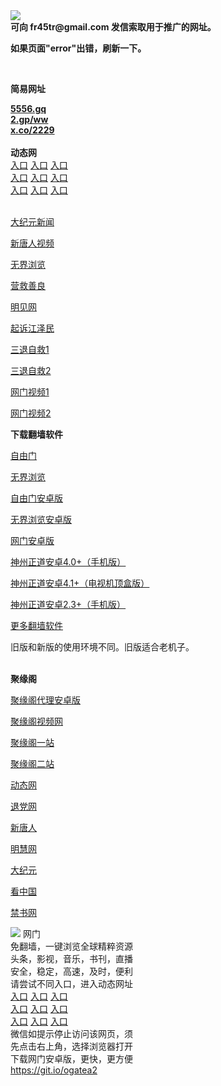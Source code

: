 <td align="center"><a target="_blank" href="https://raw.githubusercontent.com/szzd1/2/master/6.JPG"><img src="https://raw.githubusercontent.com/szzd1/2/master/6.JPG" style="max-width:100%;"></a></td><br>
<strong>可向 fr45tr@gmail.com 发信索取用于推广的网址。</strong>
<p><strong>如果页面"error"出错，刷新一下。</strong></p>
<br>
<p><strong>简易网址</strong></p>
<strong><a href="http://5556.gq">5556.gq</a></strong><br>
<strong><a href="http://2.gp/ww">2.gp/ww</a></strong><br>
<strong><a href="http://x.co/2229">x.co/2229</a></strong><br>
<br>
<strong>动态网</strong>
<br>
      <a href="http://t.cn/R1qrEFO" rel="nofollow">入口</a>
      <a href="http://61.228.211.138/1" rel="nofollow">入口</a>
      <a href="http://crgewz.gpzeukry.ml/70cdtw" rel="nofollow">入口</a><br>
      <a href="http://crgewz.gpzeukry.ml/70hdtw" rel="nofollow">入口</a>
      <a href="http://crgewz.gpzeukry.ml/70ip03dw" rel="nofollow">入口</a>
      <a href="http://crgewz.gpzeukry.ml/70fdtw" rel="nofollow">入口</a><br>
      <a href="http://crgewz.gpzeukry.ml/70sdtw" rel="nofollow">入口</a>
      <a href="http://crgewz.gpzeukry.ml/70ip04dw" rel="nofollow">入口</a>
      <a href="http://crgewz.gpzeukry.ml/70hdtw" rel="nofollow">入口</a><br>

<br>
<p><a href="http://t.cn/R1qrnhu" rel="nofollow">大纪元新闻</a></p>
<p><a href="http://t.cn/R1qrnwr" rel="nofollow">新唐人视频</a></p>
<p><a href="http://t.cn/R1qrnbp" rel="nofollow">无界浏览</a></p>
<p><a href="http://crgewz.gpzeukry.ml/70gqg" rel="nofollow">营救善良</a></p>
<p><a href="http://crgewz.gpzeukry.ml/mjw" rel="nofollow">明见网</a></p>
<p><a href="http://crgewz.gpzeukry.ml/70gsj" rel="nofollow">起诉江泽民</a></p>
<p><a href="http://t.cn/R1qrEeE">三退自救1</a></p>
<p><a href="http://crgewz.gpzeukry.ml/70gst" rel="nofollow">三退自救2</a></p>
<p><a href="http://t.cn/R1qrErd" rel="nofollow">网门视频1</a></p>
<p><a href="http://fuhlh.ctwfyxqa.cf" rel="nofollow">网门视频2</a></p>
<p><strong>下载翻墙软件</strong></p>


<p><a href="https://git.io/fgp" rel="nofollow">自由门</a></p>
<p><a href="https://git.io/vEJlj rel="nofollow">无界浏览</a></p>
<p><a href="https://git.io/fgma" rel="nofollow">自由门安卓版</a></p>
<p><a href="https://s3.amazonaws.com/693/um.apk" rel="nofollow">无界浏览安卓版</a></p>
<p><a href="https://git.io/ogatea2">网门安卓版</a></p>
<p><a href="https://git.io/vQjqe" rel="nofollow">神州正道安卓4.0+（手机版）</a></p>
<p><a href="https://git.io/vAonz" rel="nofollow">神州正道安卓4.1+（电视机顶盒版）</a></p>
<p><a href="https://git.io/vA5GO" rel="nofollow">神州正道安卓2.3+（手机版）</a></p>
<p><a href="https://github.com/bannedbook/fanqiang/wiki">更多翻墙软件</a></p>
旧版和新版的使用环境不同。旧版适合老机子。<br>


<br>
<p><strong>聚缘阁</strong></p>
<p><a href="https://github.com/hao369/a/raw/master/j8.apk">聚缘阁代理安卓版</a></p>
<p><a href="http://a33.bygg.tk/9.html" rel="nofollow">聚缘阁视频网</a></p>
<p><a href="http://j1.x23s.ml" rel="nofollow">聚缘阁一站</a></p>
<p><a href="http://2z.s42f.ga" rel="nofollow">聚缘阁二站</a></p>
<p><a href="http://a33.bygg.tk/523/?3654" rel="nofollow">动态网</a></p>
<p><a href="http://a33.bygg.tk/523/?id=8" rel="nofollow">退党网</a></p>
<p><a href="http://a33.bygg.tk/523/?id=5" rel="nofollow">新唐人</a></p>
<p><a href="http://a33.bygg.tk/523/?id=3" rel="nofollow">明慧网</a></p>
<p><a href="http://a33.bygg.tk/523/?id=7" rel="nofollow">大纪元</a></p>
<p><a href="http://a33.bygg.tk/523/?id=11" rel="nofollow">看中国</a></p>
<p><a href="http://a33.bygg.tk/523/?id=16" rel="nofollow">禁书网</a></p>
<td align="center"><a target="_blank" href="https://cloud.githubusercontent.com/assets/11880933/13434984/f430fae2-e012-11e5-814f-c2df1e82b247.jpg"><img src="https://cloud.githubusercontent.com/assets/11880933/13434984/f430fae2-e012-11e5-814f-c2df1e82b247.jpg" style="max-width:100%;"></a></td>
  </tr>
  <tr>
    <td align="center">网门<br>
      免翻墙，一键浏览全球精粹资源<br>
      头条，影视，音乐，书刊，直播<br>
      安全，稳定，高速，及时，便利<br>
    </td>
  </tr><tr>
    <td align="center">请尝试不同入口，进入动态网址<br>      
      <a href="https://s3.us-east-2.amazonaws.com/ogateh/show.htm?from=852" rel="nofollow">入口</a>
      <a href="https://s3.eu-west-2.amazonaws.com/ogatel/show.htm?from=852" rel="nofollow">入口</a>
      <a href="https://s3.amazonaws.com/ogate/show.htm?from=852" rel="nofollow">入口</a><br>
      <a href="https://s3.ap-northeast-2.amazonaws.com/ogates/show.htm?from=852" rel="nofollow">入口</a>
      <a href="https://s3.eu-central-1.amazonaws.com/ogatef/show.htm?from=852" rel="nofollow">入口</a>
      <a href="https://s3.ap-south-1.amazonaws.com/ogatem/show.htm?from=852" rel="nofollow">入口</a><br>
      <a href="https://s3-us-west-1.amazonaws.com/ogaten/show.htm?from=852" rel="nofollow">入口</a>
      <a href="https://s3.ca-central-1.amazonaws.com/ogatec/show.htm?from=852" rel="nofollow">入口</a>
      <a href="https://s3-ap-northeast-1.amazonaws.com/ogatet/show.htm?from=852" rel="nofollow">入口</a><br>
      微信如提示停止访问该网页，须<br>
      先点击右上角，选择浏览器打开<br>
    </td>
  </tr>
  <tr>
    <td align="center">
      下载网门安卓版，更快，更方便<br><a href="https://raw.githubusercontent.com/oGate2/up/master/oGate.apk" rel="nofollow">https://git.io/ogatea2</a><br>
